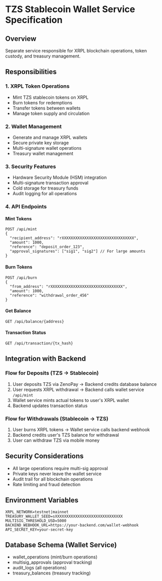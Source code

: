 # TZS Stablecoin Wallet Service Specification

## Overview
Separate service responsible for XRPL blockchain operations, token custody, and treasury management.

## Responsibilities

### 1. XRPL Token Operations
- Mint TZS stablecoin tokens on XRPL
- Burn tokens for redemptions
- Transfer tokens between wallets
- Manage token supply and circulation

### 2. Wallet Management
- Generate and manage XRPL wallets
- Secure private key storage
- Multi-signature wallet operations
- Treasury wallet management

### 3. Security Features
- Hardware Security Module (HSM) integration
- Multi-signature transaction approval
- Cold storage for treasury funds
- Audit logging for all operations

### 4. API Endpoints

#### Mint Tokens
```
POST /api/mint
{
  "recipient_address": "rXXXXXXXXXXXXXXXXXXXXXXXXXXXXXXXX",
  "amount": 1000,
  "reference": "deposit_order_123",
  "approval_signatures": ["sig1", "sig2"] // For large amounts
}
```

#### Burn Tokens
```
POST /api/burn
{
  "from_address": "rXXXXXXXXXXXXXXXXXXXXXXXXXXXXXXXX",
  "amount": 1000,
  "reference": "withdrawal_order_456"
}
```

#### Get Balance
```
GET /api/balance/{address}
```

#### Transaction Status
```
GET /api/transaction/{tx_hash}
```

## Integration with Backend

### Flow for Deposits (TZS → Stablecoin)
1. User deposits TZS via ZenoPay → Backend credits database balance
2. User requests XRPL withdrawal → Backend calls wallet service `/api/mint`
3. Wallet service mints actual tokens to user's XRPL wallet
4. Backend updates transaction status

### Flow for Withdrawals (Stablecoin → TZS)
1. User burns XRPL tokens → Wallet service calls backend webhook
2. Backend credits user's TZS balance for withdrawal
3. User can withdraw TZS via mobile money

## Security Considerations
- All large operations require multi-sig approval
- Private keys never leave the wallet service
- Audit trail for all blockchain operations
- Rate limiting and fraud detection

## Environment Variables
```
XRPL_NETWORK=testnet|mainnet
TREASURY_WALLET_SEED=sXXXXXXXXXXXXXXXXXXXXXXXXXXXXXX
MULTISIG_THRESHOLD_USD=5000
BACKEND_WEBHOOK_URL=https://your-backend.com/wallet-webhook
API_SECRET_KEY=your-secret-key
```

## Database Schema (Wallet Service)
- wallet_operations (mint/burn operations)
- multisig_approvals (approval tracking)
- audit_logs (all operations)
- treasury_balances (treasury tracking)
